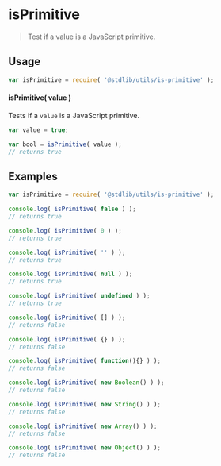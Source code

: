 isPrimitive
===
> Test if a value is a JavaScript primitive.

<!-- <usage> -->
## Usage

``` javascript
var isPrimitive = require( '@stdlib/utils/is-primitive' );
```

#### isPrimitive( value )

Tests if a `value` is a JavaScript primitive.

``` javascript
var value = true;

var bool = isPrimitive( value );
// returns true
```
<!-- </usage> -->

<!-- <examples> -->
## Examples

``` javascript
var isPrimitive = require( '@stdlib/utils/is-primitive' );

console.log( isPrimitive( false ) );
// returns true

console.log( isPrimitive( 0 ) );
// returns true

console.log( isPrimitive( '' ) );
// returns true

console.log( isPrimitive( null ) );
// returns true

console.log( isPrimitive( undefined ) );
// returns true

console.log( isPrimitive( [] ) );
// returns false

console.log( isPrimitive( {} ) );
// returns false

console.log( isPrimitive( function(){} ) );
// returns false

console.log( isPrimitive( new Boolean() ) );
// returns false

console.log( isPrimitive( new String() ) );
// returns false

console.log( isPrimitive( new Array() ) );
// returns false

console.log( isPrimitive( new Object() ) );
// returns false
```
<!-- </examples> -->

<!-- <links> -->
<!-- </links> -->

